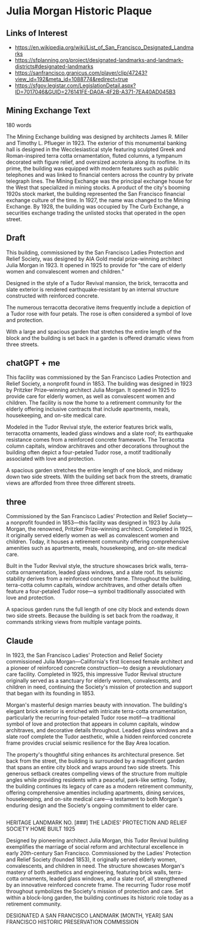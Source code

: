 # Julia Morgan Historic Plaque

## Links of Interest

* https://en.wikipedia.org/wiki/List_of_San_Francisco_Designated_Landmarks
* https://sfplanning.org/project/designated-landmarks-and-landmark-districts#designated-landmarks
* https://sanfrancisco.granicus.com/player/clip/47243?view_id=192&meta_id=1088774&redirect=true
* https://sfgov.legistar.com/LegislationDetail.aspx?ID=7017046&GUID=276141FE-DA0A-4F2B-A371-7EA40AD045B3


## Mining Exchange Text

180 words


The Mining Exchange building was designed by architects James R. Miller and Timothy L. Pflueger in 1923. The exterior of this monumental banking hall is designed in the Wecclesiastical style featuring sculpted Greek and Roman-inspired terra cotta ornamentation, fluted columns, a tympanum decorated with figure relief, and oversized acroteria along its roofline. In its prime, the building was equipped with modern features such as public telephones and was linked to financial centers across the country by private telegraph lines. The Mining Exchange was the principal exchange house for the West that specialized in mining stocks. A product of the city's booming 1920s stock market, the building represented the San Francisco financial exchange culture of the time. In 1927, the name was changed to the Mining Exchange. By 1928, the building was occupied by The Curb Exchange, a securities exchange trading the unlisted stocks that operated in the open street.


## Draft

This building, commissioned by the San Francisco Ladies Protection and Relief Society, was designed by AIA Gold medal prize-winning architect Julia Morgan in 1923. It opened in 1925 to provide for "the care of elderly women and convalescent women and children.”

Designed in the style of a Tudor Revival mansion, the brick, terracotta and slate exterior is rendered earthquake-resistant by an internal structure constructed with reinforced concrete.

The numerous terracotta decorative items frequently include a depiction of a Tudor rose with four petals. The rose is often considered a symbol of love and protection.

With a large and spacious garden that stretches the entire length of the block and the building is set back in a garden is offered dramatic views from three streets.

## chatGPT + me

This facility was commissioned by the San Francisco Ladies Protection and Relief Society, a nonprofit found in 1853. The building was designed in 1923 by Pritzker Prize–winning architect Julia Morgan. It opened in 1925 to provide care for elderly women, as well as convalescent women and children. The facility is now the home to a retirement community for the elderly offering inclusive contracts that include apartments, meals, housekeeping, and on-site medical care.

Modeled in the Tudor Revival style, the exterior features brick walls, terracotta ornaments, leaded glass windows and a slate roof; its earthquake resistance comes from a reinforced concrete framework. The Terracotta column capitals, window architraves and other decorations throughout the building often depict a four-petaled Tudor rose, a motif traditionally associated with love and protection.

A spacious garden stretches the entire length of one block, and midway down two side streets. With the building set back from the streets, dramatic views are afforded from three three different streets.

## three

Commissioned by the San Francisco Ladies’ Protection and Relief Society—a nonprofit founded in 1853—this facility was designed in 1923 by Julia Morgan, the renowned, Pritzker Prize–winning architect. Completed in 1925, it originally served elderly women as well as convalescent women and children. Today, it houses a retirement community offering comprehensive amenities such as apartments, meals, housekeeping, and on-site medical care.

Built in the Tudor Revival style, the structure showcases brick walls, terra-cotta ornamentation, leaded glass windows, and a slate roof. Its seismic stability derives from a reinforced concrete frame. Throughout the building, terra-cotta column capitals, window architraves, and other details often feature a four-petaled Tudor rose—a symbol traditionally associated with love and protection.

A spacious garden runs the full length of one city block and extends down two side streets. Because the building is set back from the roadway, it commands striking views from multiple vantage points.

## Claude

In 1923, the San Francisco Ladies' Protection and Relief Society commissioned Julia Morgan—California's first licensed female architect and a pioneer of reinforced concrete construction—to design a revolutionary care facility. Completed in 1925, this impressive Tudor Revival structure originally served as a sanctuary for elderly women, convalescents, and children in need, continuing the Society's mission of protection and support that began with its founding in 1853.

Morgan's masterful design marries beauty with innovation. The building's elegant brick exterior is enriched with intricate terra-cotta ornamentation, particularly the recurring four-petaled Tudor rose motif—a traditional symbol of love and protection that appears in column capitals, window architraves, and decorative details throughout. Leaded glass windows and a slate roof complete the Tudor aesthetic, while a hidden reinforced concrete frame provides crucial seismic resilience for the Bay Area location.

The property's thoughtful siting enhances its architectural presence. Set back from the street, the building is surrounded by a magnificent garden that spans an entire city block and wraps around two side streets. This generous setback creates compelling views of the structure from multiple angles while providing residents with a peaceful, park-like setting. Today, the building continues its legacy of care as a modern retirement community, offering comprehensive amenities including apartments, dining services, housekeeping, and on-site medical care—a testament to both Morgan's enduring design and the Society's ongoing commitment to elder care.

##

HERITAGE LANDMARK NO. [###]
THE LADIES' PROTECTION AND RELIEF SOCIETY HOME
BUILT 1925

Designed by pioneering architect Julia Morgan, this Tudor Revival building exemplifies the marriage of social reform and architectural excellence in early 20th-century San Francisco. Commissioned by the Ladies' Protection and Relief Society (founded 1853), it originally served elderly women, convalescents, and children in need. The structure showcases Morgan's mastery of both aesthetics and engineering, featuring brick walls, terra-cotta ornaments, leaded glass windows, and a slate roof, all strengthened by an innovative reinforced concrete frame. The recurring Tudor rose motif throughout symbolizes the Society's mission of protection and care. Set within a block-long garden, the building continues its historic role today as a retirement community.

DESIGNATED A SAN FRANCISCO LANDMARK
[MONTH, YEAR]
SAN FRANCISCO HISTORIC PRESERVATION COMMISSION 

